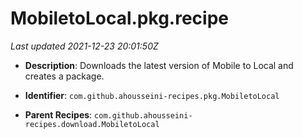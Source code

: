 # MobiletoLocal.pkg.recipe

_Last updated 2021-12-23 20:01:50Z_

- **Description**: Downloads the latest version of Mobile to Local and creates a package.

- **Identifier**: `com.github.ahousseini-recipes.pkg.MobiletoLocal`

- **Parent Recipes**: `com.github.ahousseini-recipes.download.MobiletoLocal`
